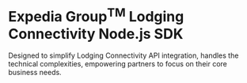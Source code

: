 # Expedia Group<sup>TM</sup> Lodging Connectivity Node.js SDK

Designed to simplify Lodging Connectivity API integration, handles the technical complexities, empowering partners to focus on their core business needs.

